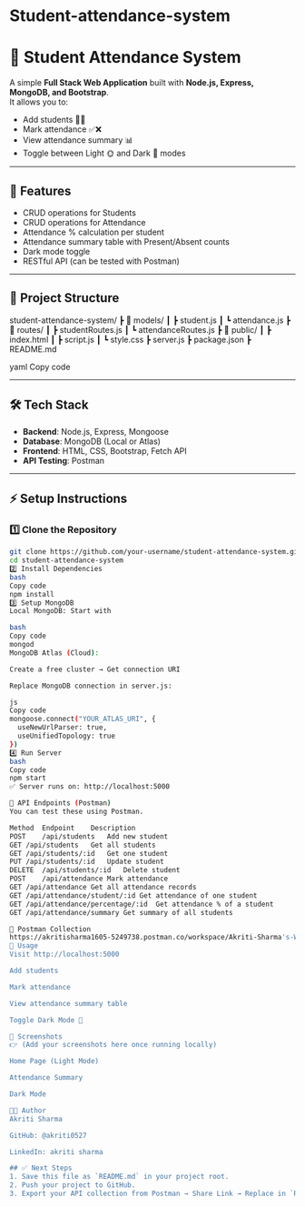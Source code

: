 # Student-attendance-system
# 📘 Student Attendance System

A simple **Full Stack Web Application** built with **Node.js, Express, MongoDB, and Bootstrap**.  
It allows you to:
- Add students 🧑‍🎓
- Mark attendance ✅❌
- View attendance summary 📊
- Toggle between Light 🌞 and Dark 🌙 modes

---

## 🚀 Features
- CRUD operations for Students
- CRUD operations for Attendance
- Attendance % calculation per student
- Attendance summary table with Present/Absent counts
- Dark mode toggle
- RESTful API (can be tested with Postman)

---

## 📂 Project Structure
student-attendance-system/
┣ 📂 models/
┃ ┣ student.js
┃ ┗ attendance.js
┣ 📂 routes/
┃ ┣ studentRoutes.js
┃ ┗ attendanceRoutes.js
┣ 📂 public/
┃ ┣ index.html
┃ ┣ script.js
┃ ┗ style.css
┣ server.js
┣ package.json
┣ README.md

yaml
Copy code

---

## 🛠️ Tech Stack
- **Backend**: Node.js, Express, Mongoose
- **Database**: MongoDB (Local or Atlas)
- **Frontend**: HTML, CSS, Bootstrap, Fetch API
- **API Testing**: Postman

---

## ⚡ Setup Instructions

### 1️⃣ Clone the Repository
```bash
git clone https://github.com/your-username/student-attendance-system.git
cd student-attendance-system
2️⃣ Install Dependencies
bash
Copy code
npm install
3️⃣ Setup MongoDB
Local MongoDB: Start with

bash
Copy code
mongod
MongoDB Atlas (Cloud):

Create a free cluster → Get connection URI

Replace MongoDB connection in server.js:

js
Copy code
mongoose.connect("YOUR_ATLAS_URI", {
  useNewUrlParser: true,
  useUnifiedTopology: true
})
4️⃣ Run Server
bash
Copy code
npm start
✅ Server runs on: http://localhost:5000

📌 API Endpoints (Postman)
You can test these using Postman.

Method	Endpoint	Description
POST	/api/students	Add new student
GET	/api/students	Get all students
GET	/api/students/:id	Get one student
PUT	/api/students/:id	Update student
DELETE	/api/students/:id	Delete student
POST	/api/attendance	Mark attendance
GET	/api/attendance	Get all attendance records
GET	/api/attendance/student/:id	Get attendance of one student
GET	/api/attendance/percentage/:id	Get attendance % of a student
GET	/api/attendance/summary	Get summary of all students

📌 Postman Collection
https://akritisharma1605-5249738.postman.co/workspace/Akriti-Sharma's-Workspace~6bc6cc21-ddb4-4daf-8270-9c5237d52040/collection/48216871-6780626d-d2fc-4b95-a75e-7ca05d8f6c0a?action=share&source=copy-link&creator=48216871
🎯 Usage
Visit http://localhost:5000

Add students

Mark attendance

View attendance summary table

Toggle Dark Mode 🌙

📸 Screenshots
👉 (Add your screenshots here once running locally)

Home Page (Light Mode)

Attendance Summary

Dark Mode

👨‍💻 Author
Akriti Sharma

GitHub: @akriti0527

LinkedIn: akriti sharma

## ✅ Next Steps
1. Save this file as `README.md` in your project root.  
2. Push your project to GitHub.  
3. Export your API collection from Postman → Share Link → Replace in `README.md`.  
